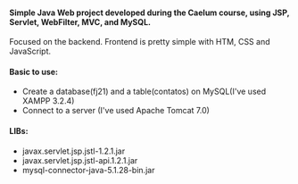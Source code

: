 #### Simple Java Web project developed during the Caelum course, using JSP, Servlet, WebFilter, MVC, and MySQL.
Focused on the backend. Frontend is pretty simple with HTM, CSS and JavaScript.

#### Basic to use:
- Create a database(fj21) and a table(contatos) on MySQL(I've used XAMPP 3.2.4)
- Connect to a server (I've used Apache Tomcat 7.0)

#### LIBs:
* javax.servlet.jsp.jstl-1.2.1.jar
* javax.servlet.jsp.jstl-api.1.2.1.jar
* mysql-connector-java-5.1.28-bin.jar
